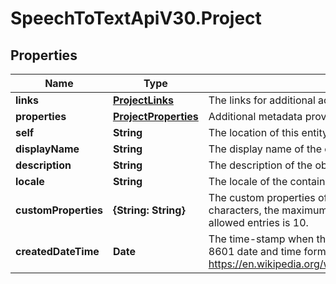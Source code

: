 # SpeechToTextApiV30.Project

## Properties
Name | Type | Description | Notes
------------ | ------------- | ------------- | -------------
**links** | [**ProjectLinks**](ProjectLinks.md) | The links for additional actions or content related to this project. | [optional] 
**properties** | [**ProjectProperties**](ProjectProperties.md) | Additional metadata provided by the service. | [optional] 
**self** | **String** | The location of this entity. | [optional] 
**displayName** | **String** | The display name of the object. | 
**description** | **String** | The description of the object. | [optional] 
**locale** | **String** | The locale of the contained data. | 
**customProperties** | **{String: String}** | The custom properties of this entity. The maximum allowed key length is 64 characters, the maximum  allowed value length is 256 characters and the count of allowed entries is 10. | [optional] 
**createdDateTime** | **Date** | The time-stamp when the object was created.  The time stamp is encoded as ISO 8601 date and time format  (\"YYYY-MM-DDThh:mm:ssZ\", see https://en.wikipedia.org/wiki/ISO_8601#Combined_date_and_time_representations). | [optional] 


